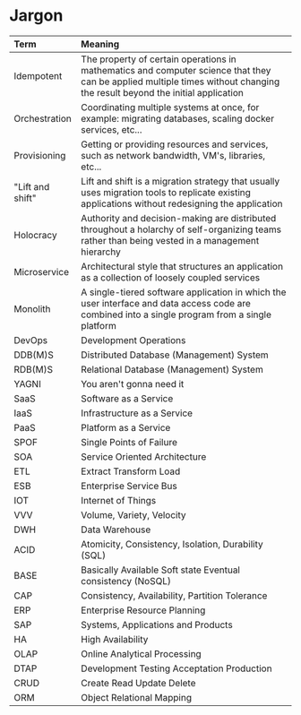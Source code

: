 # Jargon

| Term | Meaning |
| :--- | :--- |
| Idempotent | The property of certain operations in mathematics and computer science that they can be applied multiple times without changing the result beyond the initial application |
| Orchestration | Coordinating multiple systems at once, for example: migrating databases, scaling docker services, etc... |
| Provisioning | Getting or providing resources and services, such as network bandwidth, VM's, libraries, etc... |
| "Lift and shift" | Lift and shift is a migration strategy that usually uses migration tools to replicate existing applications without redesigning the application |
| Holocracy | Authority and decision-making are distributed throughout a holarchy of self-organizing teams rather than being vested in a management hierarchy |
| Microservice | Architectural style that structures an application as a collection of loosely coupled services |
| Monolith | A single-tiered software application in which the user interface and data access code are combined into a single program from a single platform |
| DevOps | Development Operations |
| DDB\(M\)S | Distributed Database \(Management\) System |
| RDB\(M\)S | Relational Database \(Management\) System |
| YAGNI | You aren't gonna need it |
| SaaS | Software as a Service |
| IaaS | Infrastructure as a Service |
| PaaS | Platform as a Service |
| SPOF | Single Points of Failure |
| SOA | Service Oriented Architecture |
| ETL | Extract Transform Load |
| ESB | Enterprise Service Bus |
| IOT | Internet of Things |
| VVV | Volume, Variety, Velocity |
| DWH | Data Warehouse |
| ACID | Atomicity, Consistency, Isolation, Durability \(SQL\) |
| BASE | Basically Available Soft state Eventual consistency \(NoSQL\) |
| CAP | Consistency, Availability, Partition Tolerance |
| ERP | Enterprise Resource Planning |
| SAP | Systems, Applications and Products |
| HA | High Availability |
| OLAP | Online Analytical Processing |
| DTAP | Development Testing Acceptation Production |
| CRUD | Create Read Update Delete |
| ORM | Object Relational Mapping |

